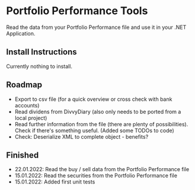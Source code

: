 # Portfolio Performance Tools
Read the data from your Portfolio Performance file and use it in your .NET Application.

## Install Instructions
Currently nothing to install.

## Roadmap
 * Export to csv file (for a quick overview or cross check with bank accounts)
 * Read dividens from DivvyDiary (also only needs to be ported from a local project)
 * Read further information from the file (there are plenty of possibilities). Check if there's something useful. (Added some TODOs to code)
 * Check: Deserialize XML to complete object - benefits?

## Finished
 * 22.01.2022: Read the buy / sell data from the Portfolio Performance file
 * 15.01.2022: Read the securities from the Portfolio Performance file
 * 15.01.2022: Added first unit tests
